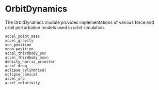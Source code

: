 # OrbitDynamics

The OrbitDynamics module provides implementations of various force and orbit perturbation models used in orbit simulation.

```@docs
accel_point_mass
accel_gravity
sun_position
moon_position
accel_thirdbody_sun
accel_thirdbody_moon
density_harris_priester
accel_drag
eclipse_cylindrical
eclipse_conical
accel_srp
accel_relativity
```